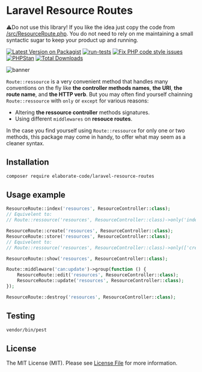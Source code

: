 # Laravel Resource Routes

⚠️Do not use this library! If you like the idea just copy the code from [/src/ResourceRoute.php](https://github.com/elaborate-code/laravel-resource-routes/blob/main/src/ResourceRoute.php). You do not need to rely on me maintaining a small syntactic sugar to keep your product up and running.

[![Latest Version on Packagist](https://img.shields.io/packagist/v/elaborate-code/laravel-resource-routes.svg?style=flat-square)](https://packagist.org/packages/elaborate-code/laravel-resource-routes)
[![run-tests](https://github.com/elaborate-code/laravel-resource-routes/actions/workflows/run-tests.yml/badge.svg)](https://github.com/elaborate-code/laravel-resource-routes/actions/workflows/run-tests.yml)
[![Fix PHP code style issues](https://github.com/elaborate-code/laravel-resource-routes/actions/workflows/fix-php-code-style-issues.yml/badge.svg)](https://github.com/elaborate-code/laravel-resource-routes/actions/workflows/fix-php-code-style-issues.yml)
[![PHPStan](https://github.com/elaborate-code/laravel-resource-routes/actions/workflows/phpstan.yml/badge.svg)](https://github.com/elaborate-code/laravel-resource-routes/actions/workflows/phpstan.yml)
[![Total Downloads](https://img.shields.io/packagist/dt/elaborate-code/laravel-resource-routes.svg?style=flat-square)](https://packagist.org/packages/elaborate-code/laravel-resource-routes)

![banner](https://banners.beyondco.de/Laravel%20Resource%20Routes.png?theme=dark&packageManager=composer+require&packageName=elaborate-code%2Flaravel-resource-routes&pattern=eyes&style=style_1&description=A+complementary+Route+Facade+with+methods+to+register+resource+routes&md=1&showWatermark=0&fontSize=100px&images=https%3A%2F%2Flaravel.com%2Fimg%2Flogomark.min.svg)

`Route::ressource` is a very convenient method that handles many conventions on the fly like **the controller methods names**, **the URI**, **the route name**, and **the HTTP verb**. But you may often find yourself
chainning `Route::ressource` with `only` or `except` for various reasons:

- Altering **the ressource controller** methods signatures.
- Using different `middlewares` on **resouce routes**.

In the case you find yourself using `Route::ressource` for only one or two methods, this package may come in handy, to offer what may seem as a cleaner syntax.

## Installation

```bash
composer require elaborate-code/laravel-resource-routes
```

## Usage example

```php
ResourceRoute::index('resources', ResourceController::class);
// Equivelent to:
// Route::ressource('resources', ResourceController::class)->only('index');

ResourceRoute::create('resources', ResourceController::class);
ResourceRoute::store('resources', ResourceController::class);
// Equivelent to:
// Route::ressource('resources', ResourceController::class)->only(['create', 'store']);

ResourceRoute::show('resources', ResourceController::class);

Route::middleware('can:update')->group(function () {
    ResourceRoute::edit('resources', ResourceController::class);
    ResourceRoute::update('resources', ResourceController::class);
});

ResourceRoute::destroy('resources', ResourceController::class);
```

## Testing

```bash
vendor/bin/pest
```

## License

The MIT License (MIT). Please see [License File](LICENSE.md) for more information.
